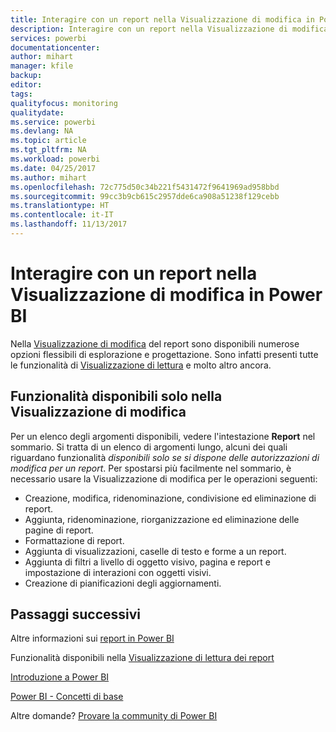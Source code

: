 ```yaml
---
title: Interagire con un report nella Visualizzazione di modifica in Power BI
description: Interagire con un report nella Visualizzazione di modifica in Power BI
services: powerbi
documentationcenter: 
author: mihart
manager: kfile
backup: 
editor: 
tags: 
qualityfocus: monitoring
qualitydate: 
ms.service: powerbi
ms.devlang: NA
ms.topic: article
ms.tgt_pltfrm: NA
ms.workload: powerbi
ms.date: 04/25/2017
ms.author: mihart
ms.openlocfilehash: 72c775d50c34b221f5431472f9641969ad958bbd
ms.sourcegitcommit: 99cc3b9cb615c2957dde6ca908a51238f129cebb
ms.translationtype: HT
ms.contentlocale: it-IT
ms.lasthandoff: 11/13/2017
---
```

# <a name="interact-with-a-report-in-editing-view-in-power-bi"></a>Interagire con un report nella Visualizzazione di modifica in Power BI
Nella [Visualizzazione di modifica](service-reading-view-and-editing-view.md) del report sono disponibili numerose opzioni flessibili di esplorazione e progettazione. Sono infatti presenti tutte le funzionalità di [Visualizzazione di lettura](service-interact-with-a-report-in-reading-view.md) e molto altro ancora.

## <a name="functionality-only-available-in-editing-view"></a>Funzionalità disponibili solo nella Visualizzazione di modifica
Per un elenco degli argomenti disponibili, vedere l'intestazione **Report** nel sommario. Si tratta di un elenco di argomenti lungo, alcuni dei quali riguardano funzionalità *disponibili solo se si dispone delle autorizzazioni di modifica per un report*.  Per spostarsi più facilmente nel sommario, è necessario usare la Visualizzazione di modifica per le operazioni seguenti:

* Creazione, modifica, ridenominazione, condivisione ed eliminazione di report.
* Aggiunta, ridenominazione, riorganizzazione ed eliminazione delle pagine di report.
* Formattazione di report.
* Aggiunta di visualizzazioni, caselle di testo e forme a un report.
* Aggiunta di filtri a livello di oggetto visivo, pagina e report e impostazione di interazioni con oggetti visivi.
* Creazione di pianificazioni degli aggiornamenti.

## <a name="next-steps"></a>Passaggi successivi
Altre informazioni sui [report in Power BI](service-reports.md)

Funzionalità disponibili nella [Visualizzazione di lettura dei report](service-interact-with-a-report-in-reading-view.md)

[Introduzione a Power BI](service-get-started.md)

[Power BI - Concetti di base](service-basic-concepts.md)

Altre domande? [Provare la community di Power BI](http://community.powerbi.com/)


